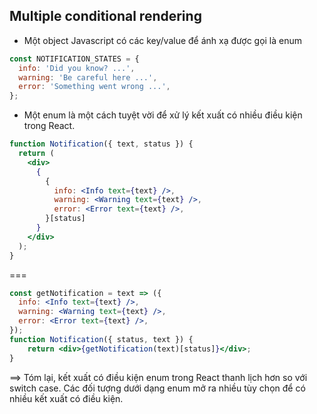 ## Multiple conditional rendering

- Một object Javascript có các key/value để ánh xạ được gọi là enum
```jsx
const NOTIFICATION_STATES = {
  info: 'Did you know? ...',
  warning: 'Be careful here ...',
  error: 'Something went wrong ...',
};
```

- Một enum là một cách tuyệt vời để xử lý kết xuất có nhiều điều kiện trong React.
```jsx
function Notification({ text, status }) {
  return (
    <div>
      {
        {
          info: <Info text={text} />,
          warning: <Warning text={text} />,
          error: <Error text={text} />,
        }[status]
      }
    </div>
  );
}
```
===
```jsx
const getNotification = text => ({
  info: <Info text={text} />,
  warning: <Warning text={text} />,
  error: <Error text={text} />,
});
function Notification({ status, text }) {
    return <div>{getNotification(text)[status]}</div>;
}
```

==> Tóm lại, kết xuất có điều kiện enum trong React thanh lịch hơn so với switch case. Các đối tượng dưới dạng enum mở ra nhiều tùy chọn để có nhiều kết xuất có điều kiện.
